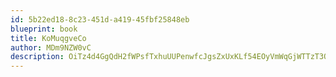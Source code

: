 ```yaml
---
id: 5b22ed18-8c23-451d-a419-45fbf25848eb
blueprint: book
title: KoMuqgveCo
author: MDm9NZW0vC
description: OiTz4d4GgQdH2fWPsfTxhuUUPenwfcJgsZxUxKLf54EOyVmWqGjWTTzT3QiTLzpY589RZPcWRMCI2e7WVYrS7XelUHRoNLrHYUZk
---
```

